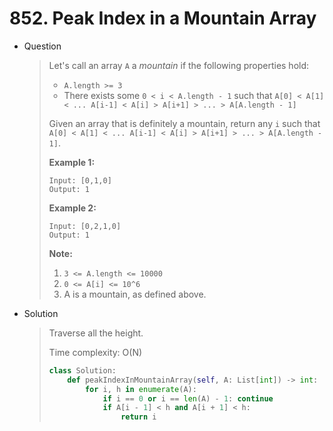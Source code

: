 # 852. Peak Index in a Mountain Array

- Question

  > Let's call an array `A` a *mountain* if the following properties hold:
  >
  > - `A.length >= 3`
  > - There exists some `0 < i < A.length - 1` such that `A[0] < A[1] < ... A[i-1] < A[i] > A[i+1] > ... > A[A.length - 1]`
  >
  > Given an array that is definitely a mountain, return any `i` such that `A[0] < A[1] < ... A[i-1] < A[i] > A[i+1] > ... > A[A.length - 1]`.
  >
  > **Example 1:**
  >
  > ```
  > Input: [0,1,0]
  > Output: 1
  > ```
  >
  > **Example 2:**
  >
  > ```
  > Input: [0,2,1,0]
  > Output: 1
  > ```
  >
  > **Note:**
  >
  > 1. `3 <= A.length <= 10000`
  > 2. `0 <= A[i] <= 10^6`
  > 3. A is a mountain, as defined above.

- Solution

  > Traverse all the height.
  >
  > Time complexity: O(N)
  >
  > ```python
  > class Solution:
  >     def peakIndexInMountainArray(self, A: List[int]) -> int:
  >         for i, h in enumerate(A):
  >             if i == 0 or i == len(A) - 1: continue
  >             if A[i - 1] < h and A[i + 1] < h:
  >                 return i
  > ```

  